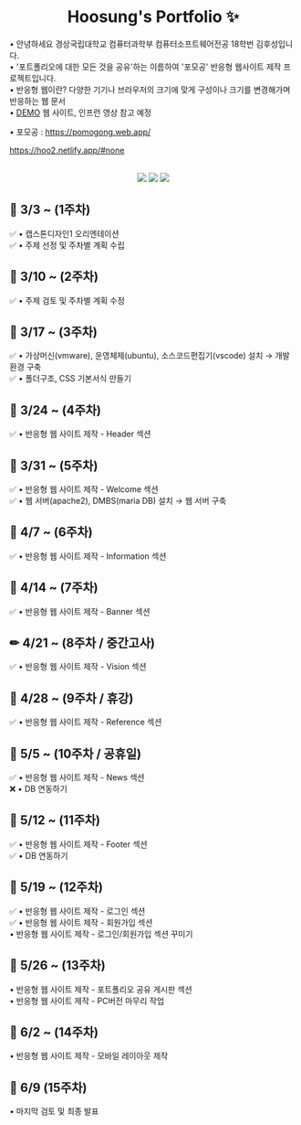 <p align="center">
  <h1 align="center"> Hoosung's Portfolio ✨</h1>

  <p align="left">
  • 안녕하세요 경상국립대학교 컴퓨터과학부 컴퓨터소프트웨어전공 18학번 김후성입니다. <br/>
  • '포트폴리오에 대한 모든 것을 공유'하는 이름하여 '포모공' 반응형 웹사이트 제작 프로젝트입니다. <br/> 
  • 반응형 웹이란? 다양한 기기나 브라우저의 크기에 맞게 구성이나 크기를 변경해가며 반응하는 웹 문서 <br/>
  • <a href="https://congchu.github.io/web-porfolio/">DEMO</a> 웹 사이트, 인프런 영상 참고 예정 <br/>
  
  • 포모공 : https://pomogong.web.app/
  
  https://hoo2.netlify.app/#none
  
  <p align="center">
    <br/>
    <img src="https://img.shields.io/badge/-HTML5-05122A?style=flat&logo=HTML5&logoColor=FF4040"/>
    <img src="https://img.shields.io/badge/-CSS3-05122A?style=flat&logo=CSS3&logoColor=3D567C"/>
    <img src="https://img.shields.io/badge/-JavaScript-05122A?style=flat&logo=JavaScript&logoColor=FFFF99"/>
 
  <br/>
  
<p align="center">
  <h2 align="left"> 🚩 3/3 ~ (1주차) </h2>
  <p align="left">
  ✅ • 캡스톤디자인1 오리엔테이션<br/> 
  ✅ • 주제 선정 및 주차별 계획 수립<br/> 
  
<p align="center">
  <h2 align="left"> 📢 3/10 ~ (2주차) </h2>
  <p align="left">
  ✅ • 주제 검토 및 주차별 계획 수정<br/>
  
<p align="center">
  <h2 align="left"> 🚩 3/17 ~ (3주차) </h2>
  <p align="left">
  ✅ • 가상머신(vmware), 운영체제(ubuntu), 소스코드편집기(vscode) 설치 → 개발환경 구축<br/>
  ✅ • 폴더구조, CSS 기본서식 만들기<br/>
  
<p align="center">
  <h2 align="left"> 📢 3/24 ~ (4주차) </h2>
  <p align="left">
  ✅ • 반응형 웹 사이트 제작 - Header 섹션<br/>
  
<p align="center">
  <h2 align="left"> 🚩 3/31 ~ (5주차) </h2>  
  <p align="left">
  ✅ • 반응형 웹 사이트 제작 - Welcome 섹션<br/>
  ✅ • 웹 서버(apache2), DMBS(maria DB) 설치 → 웹 서버 구축<br/>
  
<p align="center">
  <h2 align="left"> 📢 4/7 ~ (6주차) </h2>  
  <p align="left">
  ✅ • 반응형 웹 사이트 제작 - Information 섹션<br/>
  
<p align="center">
  <h2 align="left"> 🚩 4/14 ~ (7주차) </h2>  
  <p align="left">
  ✅ • 반응형 웹 사이트 제작 - Banner 섹션<br/>
  
<p align="center">
  <h2 align="left"> ✏ 4/21 ~ (8주차 / 중간고사) </h2>  
  <p align="left">
  ✅ • 반응형 웹 사이트 제작 - Vision 섹션<br/>
  
<p align="center">
  <h2 align="left"> 📌 4/28 ~ (9주차 / 휴강) </h2>  
  <p align="left">
  ✅ • 반응형 웹 사이트 제작 - Reference 섹션<br/>
  
<p align="center">
  <h2 align="left"> 📌 5/5 ~ (10주차 / 공휴일) </h2>  
  <p align="left">
  ✅ • 반응형 웹 사이트 제작 - News 섹션<br/>
  ❌ • DB 연동하기<br/>
  
<p align="center">
  <h2 align="left"> 📢 5/12 ~ (11주차) </h2>  
  <p align="left">
  ✅ • 반응형 웹 사이트 제작 - Footer 섹션<br/>
  ✅ • DB 연동하기<br/>
  
<p align="center">
  <h2 align="left"> 🚩 5/19 ~ (12주차) </h2>  
  <p align="left">
  ✅ • 반응형 웹 사이트 제작 - 로그인 섹션<br/>
  ✅ • 반응형 웹 사이트 제작 - 회원가입 섹션<br/>
  • 반응형 웹 사이트 제작 - 로그인/회원가입 섹션 꾸미기 <br/>
  
<p align="center">
  <h2 align="left"> 📢 5/26 ~ (13주차) </h2>  
  <p align="left">
  • 반응형 웹 사이트 제작 - 포트폴리오 공유 게시판 섹션<br/>
  • 반응형 웹 사이트 제작 - PC버전 마무리 작업<br/>
  
<p align="center">
  <h2 align="left"> 🚩 6/2 ~ (14주차) </h2>  
  <p align="left">
  • 반응형 웹 사이트 제작 - 모바일 레이아웃 제작<br/>
  
<p align="center">
  <h2 align="left"> 📢 6/9 (15주차) </h2>  
  <p align="left">
  • 마지막 검토 및 최종 발표<br/>

